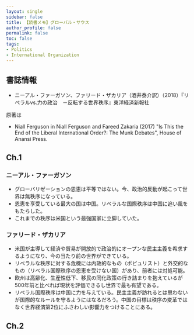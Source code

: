```yaml
---
layout: single
sidebar: false
title: 【読書メモ】グローバル・サウス
author_profile: false
permalink: false
toc: false
tags:
- Politics
- International Organization
---
```


## 書誌情報
- ニーアル・ファーガソン、ファリード・ザカリア（酒井泰介訳）（2018）『リベラルvs.力の政治　－反転する世界秩序』東洋経済新報社

原著は
- Niall	Ferguson in	Niall Ferguson and Fareed Zakaria (2017) "Is This the End of the Liberal International	Order?:	The	
Munk Debates", House of Anansi Press.

## Ch.1 
### ニーアル・ファーガソン
- グローバリゼーションの恩恵は平等ではない。今、政治的反動が起こって世界は無秩序になっている。
- 恩恵を享受している最大の国は中国。リベラルな国際秩序は中国に追い風をもたらした。
- これまでの秩序は米国という最強国家に立脚していた。

### ファリード・ザカリア
- 米国が主導して経済や貿易が開放的で政治的にオープンな民主主義を希求するようになり、今の当たり前の世界ができている。
- リベラルな秩序に対する危機には内政的なもの（ポピュリスト）と外交的なもの（リベラル国際秩序の恩恵を受けない国）があり、前者には対処可能。
- 欧州は高齢化、生産性低下、移民の同化政策の行き詰まりを抱えているが500年前と比べれば現状を評価できるし世界で最も有望である。
- リベラル国際秩序は中国に力を与えている。民主主義が訪れるとは思わないが国際的なルールを守るようにはなるだろう。中国の目標は秩序の変革ではなく世界経済第2位にふさわしい影響力をつけることにある。

## Ch.2 
